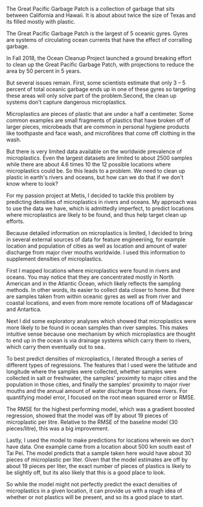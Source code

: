The Great Pacific Garbage Patch is a collection of garbage that sits between California and Hawaii. It is about about twice the size of Texas and its filled mostly with plastic.  

The Great Pacific Garbage Patch is the largest of 5 oceanic gyres. Gyres are systems of circulating ocean currents that have the effect of corralling garbage.   

In Fall 2018, the Ocean Cleanup Project launched a ground breaking effort to clean up the Great Pacific Garbage Patch, with projections to reduce the area by 50 percent in 5 years.

But several issues remain. First, some scientists estimate that only 3 – 5 percent of total oceanic garbage ends up in one of these gyres so targeting these areas will only solve part of the problem.Second, the clean up systems don't capture dangerous microplastics.

Microplastics are pieces of plastic that are under a half a centimeter. Some common examples are small fragments of plastics that have broken off of larger pieces, microbeads that are common in personal hygiene products like toothpaste and face wash, and microfibres that come off clothing in the wash.

But there is very limited data available on the worldwide prevalence of microplastics. Even the largest datasets are limited to about 2500 samples while there are about 4.6 times 10 the 12 possible locations where microplastics could be. So this leads to a problem. We need to clean up plastic in earth's rivers and oceans, but how can we do that if we don't know where to look?

For my passion project at Metis, I decided to tackle this problem by predicting densities of microplastics in rivers and oceans. My approach was to use the data we have, which is admittedly imperfect, to predict locations where microplastics are likely to be found, and thus help target clean up efforts.  

Because detailed information on microplastics is limited, I decided to bring in several external sources of data for feature engineeriing, for example location and population of cities as well as location and amount of water discharge from major river mouths worldwide. I used this information to supplement densities of microplastics.

First I mapped locations where microplastics were found in rivers and oceans. You may notice that they are concentrated mostly in North American and in the Atlantic Ocean, which likely reflects the sampling methods. In other words, its easier to collect data closer to home. But there are samples taken from within oceanic gyres as well as from river and coastal locations, and even from more remote locations off of Madagascar and Antartica.

Next I did some exploratory analyses which showed that microplastics were more likely to be found in ocean samples than river samples. This makes intuitive sense because one mechanism by which microplastics are thought to end up in the ocean is via drainage systems which carry them to rivers, which carry them eventually out to sea.  

To best predict densities of microplastics, I iterated through a series of different types of regressions. The features that I used were the latitude and longitude where the samples were collected, whether samples were collected in salt or freshwater, the samples' proximity to major cities and the population in those cities, and finally the samples' proximity to major river mouths and the annual amount of water discharge from those rivers. For quantifying model error, I focused on the root mean squared error or RMSE.

The RMSE for the highest performing model, which was a gradient boosted regression, showed that the model was off by about 19 pieces of microplastic per litre. Relative to the RMSE of the  baseline model (30 pieces/litre), this was a big improvement.  

Lastly, I used the model to make predictions for locations wherein we don't have data. One example came from a location about 500 km south east of Tai Pei. The model predicts that a sample taken here would have about 30 pieces of microplastic per liter. Given that the model estimates are off by about 19 pieces per liter, the exact number of pieces of plastics is likely to be slightly off, but its also likely that this is a good place to look.

So while the model might not perfectly predict the exact densities of microplastics in a given location, it can provide us with a rough idea of whether or not plastics will be present, and so its a good place to start.
